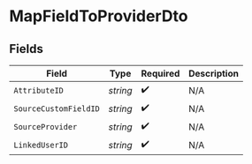 # MapFieldToProviderDto


## Fields

| Field                 | Type                  | Required              | Description           |
| --------------------- | --------------------- | --------------------- | --------------------- |
| `AttributeID`         | *string*              | :heavy_check_mark:    | N/A                   |
| `SourceCustomFieldID` | *string*              | :heavy_check_mark:    | N/A                   |
| `SourceProvider`      | *string*              | :heavy_check_mark:    | N/A                   |
| `LinkedUserID`        | *string*              | :heavy_check_mark:    | N/A                   |